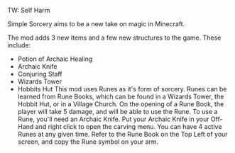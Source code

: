 TW: Self Harm

Simple Sorcery aims to be a new take on magic in Minecraft.

The mod adds 3 new items and a few new structures to the game. These include:

- Potion of Archaic Healing
- Archaic Knife
- Conjuring Staff
- Wizards Tower
- Hobbits Hut
This mod uses Runes as it's form of sorcery. Runes can be learned from Rune Books, which can be found in a Wizards Tower, the Hobbit Hut, or in a Village Church. On the opening of a Rune Book, the player will take 5 damage, and will be able to use the Rune. To use a Rune, you'll need an Archaic Knife. Put your Archaic Knife in your Off-Hand and right click to open the carving menu. You can have 4 active Runes at any given time. Refer to the Rune Book on the Top Left of your screen, and copy the Rune symbol on your arm.
